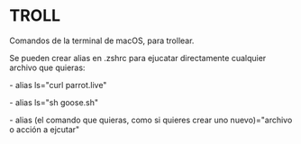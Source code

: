 # TROLL
<p>
Comandos de la terminal de macOS, para trollear.
</p>

<p>
Se pueden crear alias en .zshrc para ejucatar directamente cualquier archivo que quieras:
</p>
<p>
      - alias ls="curl parrot.live"
</p>
<p>
      - alias ls="sh goose.sh"
</p>
<p>
      - alias (el comando que quieras, como si quieres crear uno nuevo)="archivo o acción a ejcutar"
</p>
